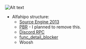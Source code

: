 ![Alt text](https://camo.githubusercontent.com/f3af4461945fe82303e2ace0051b1a6094f7f73c14fc91387c846e04ad3cea9d/68747470733a2f2f692e696d6775722e636f6d2f4f346f4f4744412e706e67)

* Alfahipo structure:
  * [Source Engine 2013](https://github.com/ValveSoftware/source-sdk-2013)
  * [PBR](https://developer.valvesoftware.com/wiki/Adding_PBR_to_your_mod) - I planned to remove this.
  * [Discord RPC](https://developer.valvesoftware.com/wiki/Implementing_Discord_RPC)
  * [func_detail_blocker](https://developer.valvesoftware.com/wiki/Func_detail_blocker)
  * Woosh

